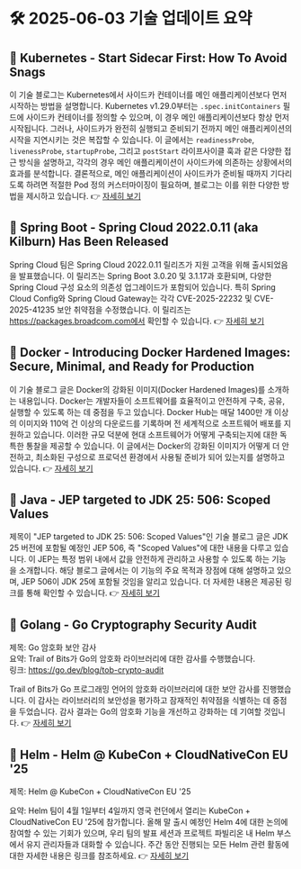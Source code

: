 # 🛠️ 2025-06-03 기술 업데이트 요약

## 🔹 Kubernetes - Start Sidecar First: How To Avoid Snags
이 기술 블로그는 Kubernetes에서 사이드카 컨테이너를 메인 애플리케이션보다 먼저 시작하는 방법을 설명합니다. Kubernetes v1.29.0부터는 `.spec.initContainers` 필드에 사이드카 컨테이너를 정의할 수 있으며, 이 경우 메인 애플리케이션보다 항상 먼저 시작됩니다. 그러나, 사이드카가 완전히 실행되고 준비되기 전까지 메인 애플리케이션의 시작을 지연시키는 것은 복잡할 수 있습니다. 이 글에서는 `readinessProbe`, `livenessProbe`, `startupProbe`, 그리고 `postStart` 라이프사이클 훅과 같은 다양한 접근 방식을 설명하고, 각각의 경우 메인 애플리케이션이 사이드카에 의존하는 상황에서의 효과를 분석합니다. 결론적으로, 메인 애플리케이션이 사이드카가 준비될 때까지 기다리도록 하려면 적절한 Pod 정의 커스터마이징이 필요하며, 블로그는 이를 위한 다양한 방법을 제시하고 있습니다.
👉 [자세히 보기](https://kubernetes.io/blog/2025/06/03/start-sidecar-first/)

## 🔹 Spring Boot - Spring Cloud 2022.0.11 (aka Kilburn) Has Been Released
Spring Cloud 팀은 Spring Cloud 2022.0.11 릴리즈가 지원 고객을 위해 출시되었음을 발표했습니다. 이 릴리즈는 Spring Boot 3.0.20 및 3.1.17과 호환되며, 다양한 Spring Cloud 구성 요소의 의존성 업그레이드가 포함되어 있습니다. 특히 Spring Cloud Config와 Spring Cloud Gateway는 각각 CVE-2025-22232 및 CVE-2025-41235 보안 취약점을 수정했습니다. 이 릴리즈는 https://packages.broadcom.com에서 확인할 수 있습니다.
👉 [자세히 보기](https://spring.io/blog/2025/06/02/spring-cloud-2022-0-11-aka-kilburn-has-been-released)

## 🔹 Docker - Introducing Docker Hardened Images: Secure, Minimal, and Ready for Production
이 기술 블로그 글은 Docker의 강화된 이미지(Docker Hardened Images)를 소개하는 내용입니다. Docker는 개발자들이 소프트웨어를 효율적이고 안전하게 구축, 공유, 실행할 수 있도록 하는 데 중점을 두고 있습니다. Docker Hub는 매달 1400만 개 이상의 이미지와 110억 건 이상의 다운로드를 기록하며 전 세계적으로 소프트웨어 배포를 지원하고 있습니다. 이러한 규모 덕분에 현대 소프트웨어가 어떻게 구축되는지에 대한 독특한 통찰을 제공할 수 있습니다. 이 글에서는 Docker의 강화된 이미지가 어떻게 더 안전하고, 최소화된 구성으로 프로덕션 환경에서 사용될 준비가 되어 있는지를 설명하고 있습니다.
👉 [자세히 보기](https://www.docker.com/blog/introducing-docker-hardened-images/)

## 🔹 Java - JEP targeted to JDK 25: 506: Scoped Values
제목이 "JEP targeted to JDK 25: 506: Scoped Values"인 기술 블로그 글은 JDK 25 버전에 포함될 예정인 JEP 506, 즉 "Scoped Values"에 대한 내용을 다루고 있습니다. 이 JEP는 특정 범위 내에서 값을 안전하게 관리하고 사용할 수 있도록 하는 기능을 소개합니다. 해당 블로그 글에서는 이 기능의 주요 목적과 장점에 대해 설명하고 있으며, JEP 506이 JDK 25에 포함될 것임을 알리고 있습니다. 더 자세한 내용은 제공된 링크를 통해 확인할 수 있습니다.
👉 [자세히 보기](https://inside.java/2025/06/02/jep506-target-jdk25/)

## 🔹 Golang - Go Cryptography Security Audit
제목: Go 암호화 보안 감사  
요약: Trail of Bits가 Go의 암호화 라이브러리에 대한 감사를 수행했습니다.  
링크: https://go.dev/blog/tob-crypto-audit

Trail of Bits가 Go 프로그래밍 언어의 암호화 라이브러리에 대한 보안 감사를 진행했습니다. 이 감사는 라이브러리의 보안성을 평가하고 잠재적인 취약점을 식별하는 데 중점을 두었습니다. 감사 결과는 Go의 암호화 기능을 개선하고 강화하는 데 기여할 것입니다.
👉 [자세히 보기](https://go.dev/blog/tob-crypto-audit)

## 🔹 Helm - Helm @ KubeCon + CloudNativeCon EU '25
제목: Helm @ KubeCon + CloudNativeCon EU '25

요약: Helm 팀이 4월 1일부터 4일까지 영국 런던에서 열리는 KubeCon + CloudNativeCon EU '25에 참가합니다. 올해 말 출시 예정인 Helm 4에 대한 논의에 참여할 수 있는 기회가 있으며, 우리 팀의 발표 세션과 프로젝트 파빌리온 내 Helm 부스에서 유지 관리자들과 대화할 수 있습니다. 주간 동안 진행되는 모든 Helm 관련 활동에 대한 자세한 내용은 링크를 참조하세요.
👉 [자세히 보기](https://helm.sh/blog/helm-at-kubecon-eu-25/)

